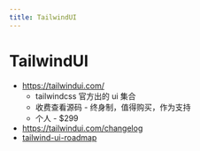 ```yaml
---
title: TailwindUI
---
```


# TailwindUI

- https://tailwindui.com/
  - tailwindcss 官方出的 ui 集合
  - 收费查看源码 - 终身制，值得购买，作为支持
  - 个人 - $299
- https://tailwindui.com/changelog
- [tailwind-ui-roadmap](https://trello.com/b/Nh6e9w8Q/tailwind-ui-roadmap)
